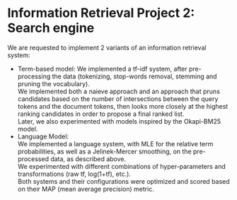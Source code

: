 # Information Retrieval Project 2: Search engine

We are requested to implement 2 variants of an information retrieval system:  
  - Term-based model: 
    We implemented a tf-idf system, after pre-processing the data 
    (tokenizing, stop-words removal, stemming and pruning the vocabulary).  
    We implemented both a naieve approach and 
    an approach that pruns candidates based on the number of intersections between the query tokens and the document tokens, 
    then looks more closely at the highest ranking candidates in order to propose a final ranked list.  
    Later, we also experimented with models inspired by the Okapi-BM25 model.  
  - Language Model:  
    We implemented a language system, with MLE for the relative term probabilities, as well as a Jelinek-Mercer smoothing, 
    on the pre-processed data, as described above.  
    We experimented with different combinations of hyper-parameters and transformations (raw tf, log(1+tf), etc.).  
Both systems and their configurations were optimized and scored based on their MAP (mean average precision) metric.  
